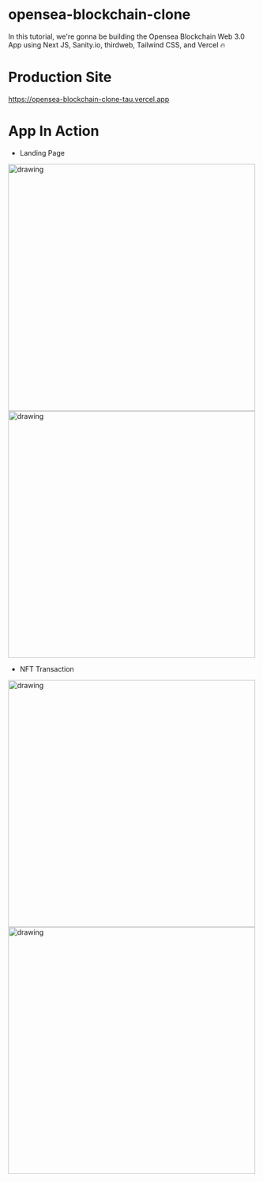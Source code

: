 # opensea-blockchain-clone
In this tutorial, we're gonna be building the Opensea Blockchain Web 3.0 App using Next JS, Sanity.io, thirdweb, Tailwind CSS, and Vercel 🔥

# Production Site

https://opensea-blockchain-clone-tau.vercel.app

# App In Action

- Landing Page


<img src="https://github.com/zexoverz/opensea-blockchain-clone/blob/main/app-img/openseaclone_landing.png" alt="drawing" width="500"/>      <img src="https://github.com/zexoverz/opensea-blockchain-clone/blob/main/app-img/openseaclone_collection.png" alt="drawing" width="500"/>


- NFT Transaction

<img src="https://github.com/zexoverz/opensea-blockchain-clone/blob/main/app-img/openseaclone_minting.png" alt="drawing" width="500"/>      <img src="https://github.com/zexoverz/opensea-blockchain-clone/blob/main/app-img/openseaclone_buy.png" alt="drawing" width="500"/>

